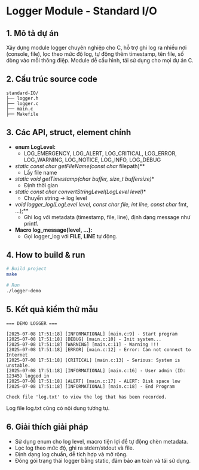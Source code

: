 # Logger Module - Standard I/O

## 1. Mô tả dự án
Xây dựng module logger chuyên nghiệp cho C, hỗ trợ ghi log ra nhiều nơi (console, file), lọc theo mức độ log, tự động thêm timestamp, tên file, số dòng vào mỗi thông điệp. Module dễ cấu hình, tái sử dụng cho mọi dự án C.

## 2. Cấu trúc source code
```
standard-IO/
├── logger.h        
├── logger.c         
├── main.c          
├── Makefile        
```

## 3. Các API, struct, element chính
- **enum LogLevel:**
  - LOG_EMERGENCY, LOG_ALERT, LOG_CRITICAL, LOG_ERROR, LOG_WARNING, LOG_NOTICE, LOG_INFO, LOG_DEBUG
- **static const char* getFileName(const char* filepath)**
  - Lấy file name
- **static void getTimestamp(char* buffer, size_t buffersize)**
  - Định thời gian
- **static const char* convertStringLevel(LogLevel level)**
  - Chuyển string -> log level
- **void logger_log(LogLevel level, const char* file, int line, const char* fmt, ...);**
  - Ghi log với metadata (timestamp, file, line), định dạng message như printf.
- **Macro log_message(level, ...):**
  - Gọi logger_log với __FILE__, __LINE__ tự động.

## 4. How to build & run
```bash
# Build project
make

# Run
./logger-demo
```

## 5. Kết quả kiểm thử mẫu
```
=== DEMO LOGGER ===

[2025-07-08 17:51:18] [INFORMATIONAL] [main.c:9] - Start program
[2025-07-08 17:51:18] [DEBUG] [main.c:10] - Init system...
[2025-07-08 17:51:18] [WARNING] [main.c:11] - Warning !!!
[2025-07-08 17:51:18] [ERROR] [main.c:12] - Error: Can not connect to Internet
[2025-07-08 17:51:18] [CRITICAL] [main.c:13] - Serious: System is unstable.
[2025-07-08 17:51:18] [INFORMATIONAL] [main.c:16] - User admin (ID: 12345) logged in
[2025-07-08 17:51:18] [ALERT] [main.c:17] - ALERT: Disk space low
[2025-07-08 17:51:18] [INFORMATIONAL] [main.c:18] - End Program

Check file 'log.txt' to view the log that has been recorded.
```
Log file log.txt cũng có nội dung tương tự.

## 6. Giải thích giải pháp
- Sử dụng enum cho log level, macro tiện lợi để tự động chèn metadata.
- Lọc log theo mức độ, ghi ra stderr/stdout và file.
- Định dạng log chuẩn, dễ tích hợp và mở rộng.
- Đóng gói trạng thái logger bằng static, đảm bảo an toàn và tái sử dụng.
